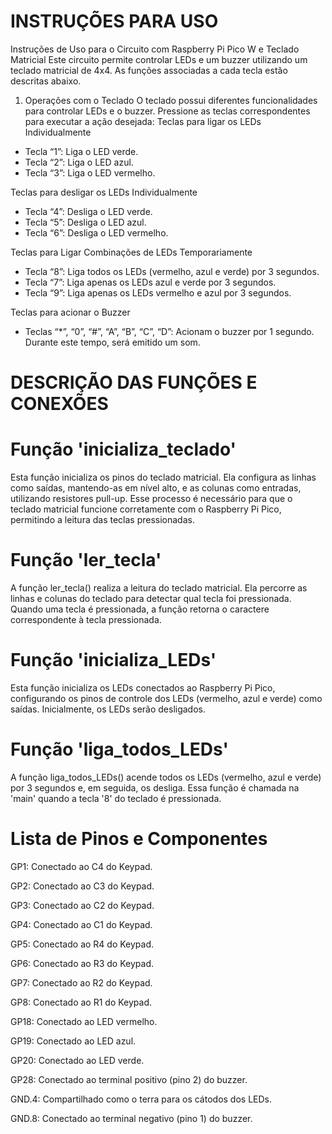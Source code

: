 # INSTRUÇÕES PARA USO
Instruções de Uso para o Circuito com Raspberry Pi Pico W e Teclado Matricial
Este circuito permite controlar LEDs e um buzzer utilizando um teclado matricial de 4x4. As funções associadas a cada tecla estão descritas abaixo. 

1. Operações com o Teclado
O teclado possui diferentes funcionalidades para controlar LEDs e o buzzer. Pressione as teclas correspondentes para executar a ação desejada:
Teclas para ligar os LEDs Individualmente
- Tecla “1”: Liga o LED verde.
- Tecla “2”: Liga o LED azul.
- Tecla “3”: Liga o LED vermelho.

Teclas para desligar os LEDs Individualmente
- Tecla “4”: Desliga o LED verde.
- Tecla “5”: Desliga o LED azul.
- Tecla “6”: Desliga o LED vermelho.

Teclas para Ligar Combinações de LEDs Temporariamente
- Tecla “8”: Liga todos os LEDs (vermelho, azul e verde) por 3 segundos.
- Tecla “7”: Liga apenas os LEDs azul e verde por 3 segundos.
- Tecla “9”: Liga apenas os LEDs vermelho e azul por 3 segundos.

Teclas para acionar o Buzzer
- Teclas “*”, “0”, “#”, “A”, “B”, “C”, “D”: Acionam o buzzer por 1 segundo. Durante este tempo, será emitido um som.


# DESCRIÇÃO DAS FUNÇÕES E CONEXÕES 


# Função 'inicializa_teclado'

Esta função inicializa os pinos do teclado matricial. Ela configura as linhas como saídas, mantendo-as em nível alto, e as colunas como entradas, utilizando resistores pull-up. Esse processo é necessário para que o teclado matricial funcione corretamente com o Raspberry Pi Pico, permitindo a leitura das teclas pressionadas.

# Função 'ler_tecla'

A função ler_tecla() realiza a leitura do teclado matricial. Ela percorre as linhas e colunas do teclado para detectar qual tecla foi pressionada. Quando uma tecla é pressionada, a função retorna o caractere correspondente à tecla pressionada.


# Função 'inicializa_LEDs'

Esta função inicializa os LEDs conectados ao Raspberry Pi Pico, configurando os pinos de controle dos LEDs (vermelho, azul e verde) como saídas. Inicialmente, os LEDs serão desligados.


# Função 'liga_todos_LEDs'

A função liga_todos_LEDs() acende todos os LEDs (vermelho, azul e verde) por 3 segundos e, em seguida, os desliga. Essa função é chamada na 'main' quando a tecla '8' do teclado é pressionada.


# Lista de Pinos e Componentes

GP1: Conectado ao C4 do Keypad.

GP2: Conectado ao C3 do Keypad.

GP3: Conectado ao C2 do Keypad.

GP4: Conectado ao C1 do Keypad.

GP5: Conectado ao R4 do Keypad.

GP6: Conectado ao R3 do Keypad.

GP7: Conectado ao R2 do Keypad.

GP8: Conectado ao R1 do Keypad.

GP18: Conectado ao LED vermelho.

GP19: Conectado ao LED azul.

GP20: Conectado ao LED verde.

GP28: Conectado ao terminal positivo (pino 2) do buzzer.

GND.4: Compartilhado como o terra para os cátodos dos LEDs.

GND.8: Conectado ao terminal negativo (pino 1) do buzzer.